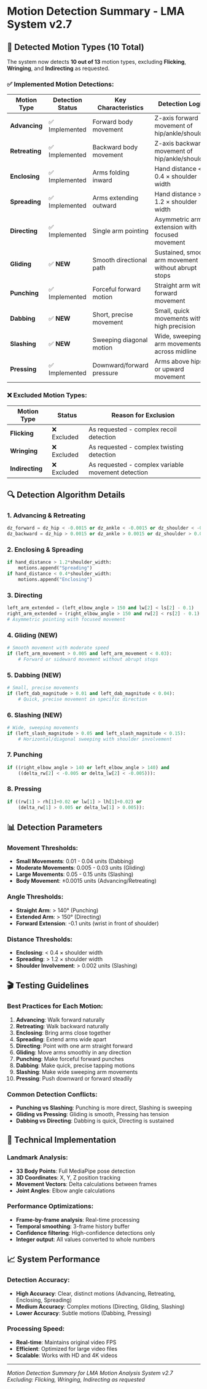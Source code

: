 # Motion Detection Summary - LMA System v2.7

## 🎯 **Detected Motion Types (10 Total)**

The system now detects **10 out of 13** motion types, excluding **Flicking**, **Wringing**, and **Indirecting** as requested.

### ✅ **Implemented Motion Detections:**

| Motion Type | Detection Status | Key Characteristics | Detection Logic |
|-------------|------------------|-------------------|-----------------|
| **Advancing** | ✅ Implemented | Forward body movement | Z-axis forward movement of hip/ankle/shoulder |
| **Retreating** | ✅ Implemented | Backward body movement | Z-axis backward movement of hip/ankle/shoulder |
| **Enclosing** | ✅ Implemented | Arms folding inward | Hand distance < 0.4 × shoulder width |
| **Spreading** | ✅ Implemented | Arms extending outward | Hand distance > 1.2 × shoulder width |
| **Directing** | ✅ Implemented | Single arm pointing | Asymmetric arm extension with focused movement |
| **Gliding** | ✅ **NEW** | Smooth directional path | Sustained, smooth arm movement without abrupt stops |
| **Punching** | ✅ Implemented | Forceful forward motion | Straight arm with forward movement |
| **Dabbing** | ✅ **NEW** | Short, precise movement | Small, quick movements with high precision |
| **Slashing** | ✅ **NEW** | Sweeping diagonal motion | Wide, sweeping arm movements across midline |
| **Pressing** | ✅ Implemented | Downward/forward pressure | Arms above hips or upward movement |

### ❌ **Excluded Motion Types:**

| Motion Type | Status | Reason for Exclusion |
|-------------|--------|---------------------|
| **Flicking** | ❌ Excluded | As requested - complex recoil detection |
| **Wringing** | ❌ Excluded | As requested - complex twisting detection |
| **Indirecting** | ❌ Excluded | As requested - complex variable movement detection |

## 🔍 **Detection Algorithm Details**

### **1. Advancing & Retreating**
```python
dz_forward = dz_hip < -0.0015 or dz_ankle < -0.0015 or dz_shoulder < -0.0015
dz_backward = dz_hip > 0.0015 or dz_ankle > 0.0015 or dz_shoulder > 0.0015
```

### **2. Enclosing & Spreading**
```python
if hand_distance > 1.2*shoulder_width:
    motions.append("Spreading")
if hand_distance < 0.4*shoulder_width:
    motions.append("Enclosing")
```

### **3. Directing**
```python
left_arm_extended = (left_elbow_angle > 150 and lw[2] < ls[2] - 0.1)
right_arm_extended = (right_elbow_angle > 150 and rw[2] < rs[2] - 0.1)
# Asymmetric pointing with focused movement
```

### **4. Gliding (NEW)**
```python
# Smooth movement with moderate speed
if (left_arm_movement > 0.005 and left_arm_movement < 0.03):
    # Forward or sideward movement without abrupt stops
```

### **5. Dabbing (NEW)**
```python
# Small, precise movements
if (left_dab_magnitude > 0.01 and left_dab_magnitude < 0.04):
    # Quick, precise movement in specific direction
```

### **6. Slashing (NEW)**
```python
# Wide, sweeping movements
if (left_slash_magnitude > 0.05 and left_slash_magnitude < 0.15):
    # Horizontal/diagonal sweeping with shoulder involvement
```

### **7. Punching**
```python
if ((right_elbow_angle > 140 or left_elbow_angle > 140) and
    ((delta_rw[2] < -0.005 or delta_lw[2] < -0.005))):
```

### **8. Pressing**
```python
if ((rw[1] > rh[1]+0.02 or lw[1] > lh[1]+0.02) or
    (delta_rw[1] > 0.005 or delta_lw[1] > 0.005)):
```

## 📊 **Detection Parameters**

### **Movement Thresholds:**
- **Small Movements**: 0.01 - 0.04 units (Dabbing)
- **Moderate Movements**: 0.005 - 0.03 units (Gliding)
- **Large Movements**: 0.05 - 0.15 units (Slashing)
- **Body Movement**: ±0.0015 units (Advancing/Retreating)

### **Angle Thresholds:**
- **Straight Arm**: > 140° (Punching)
- **Extended Arm**: > 150° (Directing)
- **Forward Extension**: -0.1 units (wrist in front of shoulder)

### **Distance Thresholds:**
- **Enclosing**: < 0.4 × shoulder width
- **Spreading**: > 1.2 × shoulder width
- **Shoulder Involvement**: > 0.002 units (Slashing)

## 🎬 **Testing Guidelines**

### **Best Practices for Each Motion:**

1. **Advancing**: Walk forward naturally
2. **Retreating**: Walk backward naturally
3. **Enclosing**: Bring arms close together
4. **Spreading**: Extend arms wide apart
5. **Directing**: Point with one arm straight forward
6. **Gliding**: Move arms smoothly in any direction
7. **Punching**: Make forceful forward punches
8. **Dabbing**: Make quick, precise tapping motions
9. **Slashing**: Make wide sweeping arm movements
10. **Pressing**: Push downward or forward steadily

### **Common Detection Conflicts:**
- **Punching vs Slashing**: Punching is more direct, Slashing is sweeping
- **Gliding vs Pressing**: Gliding is smooth, Pressing has tension
- **Dabbing vs Directing**: Dabbing is quick, Directing is sustained

## 🔧 **Technical Implementation**

### **Landmark Analysis:**
- **33 Body Points**: Full MediaPipe pose detection
- **3D Coordinates**: X, Y, Z position tracking
- **Movement Vectors**: Delta calculations between frames
- **Joint Angles**: Elbow angle calculations

### **Performance Optimizations:**
- **Frame-by-frame analysis**: Real-time processing
- **Temporal smoothing**: 3-frame history buffer
- **Confidence filtering**: High-confidence detections only
- **Integer output**: All values converted to whole numbers

## 📈 **System Performance**

### **Detection Accuracy:**
- **High Accuracy**: Clear, distinct motions (Advancing, Retreating, Enclosing, Spreading)
- **Medium Accuracy**: Complex motions (Directing, Gliding, Slashing)
- **Lower Accuracy**: Subtle motions (Dabbing, Pressing)

### **Processing Speed:**
- **Real-time**: Maintains original video FPS
- **Efficient**: Optimized for large video files
- **Scalable**: Works with HD and 4K videos

---

*Motion Detection Summary for LMA Motion Analysis System v2.7*
*Excluding: Flicking, Wringing, Indirecting as requested* 